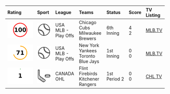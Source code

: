 | Rating                                                                                                                                   | Sport                                                                                                            | League                 | Teams                                 | Status       | Score   | TV Listing                                                 |
|:-----------------------------------------------------------------------------------------------------------------------------------------|:-----------------------------------------------------------------------------------------------------------------|:-----------------------|:--------------------------------------|:-------------|:--------|:-----------------------------------------------------------|
| <img src="https://raw.githubusercontent.com/BlakeDuncan25/Donut-SVG-Ratings/bac4e4a278175106499642192132b1786a9aec38/100.svg" alt="100"> | <img src="https://raw.githubusercontent.com/BlakeDuncan25/Donut-SVG-Ratings/master/baseball.png" alt="Baseball"> | USA<br>MLB - Play Offs | Chicago Cubs<br>Milwaukee Brewers     | 6th Inning   | 4<br>2  | <a href="https://www.mlb.com/live-stream-games">MLB.TV</a> |
| <img src="https://raw.githubusercontent.com/BlakeDuncan25/Donut-SVG-Ratings/bac4e4a278175106499642192132b1786a9aec38/71.svg" alt="71">   | <img src="https://raw.githubusercontent.com/BlakeDuncan25/Donut-SVG-Ratings/master/baseball.png" alt="Baseball"> | USA<br>MLB - Play Offs | New York Yankees<br>Toronto Blue Jays | 1st Inning   | 0<br>0  | <a href="https://www.mlb.com/live-stream-games">MLB.TV</a> |
| <img src="https://raw.githubusercontent.com/BlakeDuncan25/Donut-SVG-Ratings/bac4e4a278175106499642192132b1786a9aec38/1.svg" alt="1">     | <img src="https://raw.githubusercontent.com/BlakeDuncan25/Donut-SVG-Ratings/master/hockey.png" alt="Ice Hockey"> | CANADA<br>OHL          | Flint Firebirds<br>Kitchener Rangers  | 1st Period 2 | 0<br>0  | <a href="https://watch.chl.ca/ohl_chl">CHL TV</a>          |